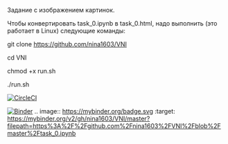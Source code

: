Задание с изображением картинок.

Чтобы конвертировать task_0.ipynb в task_0.html, надо выполнить (это работает в Linux) следующие команды:

git clone https://github.com/nina1603/VNI

cd VNI

chmod +x run.sh

./run.sh

[![CircleCI](https://circleci.com/gh/nina1603/VNI.svg?style=svg)](https://circleci.com/gh/nina1603/VNI)


[![Binder](https://mybinder.org/badge.svg)](https://mybinder.org/v2/gh/nina1603/VNI/master?filepath=https%3A%2F%2Fgithub.com%2Fnina1603%2FVNI%2Fblob%2Fmaster%2Ftask_0.ipynb)
.. image:: https://mybinder.org/badge.svg :target: https://mybinder.org/v2/gh/nina1603/VNI/master?filepath=https%3A%2F%2Fgithub.com%2Fnina1603%2FVNI%2Fblob%2Fmaster%2Ftask_0.ipynb
